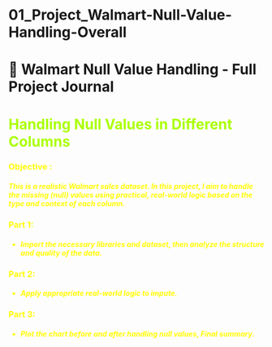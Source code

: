 # 01_Project_Walmart-Null-Value-Handling-Overall
# 🛒 Walmart Null Value Handling - Full Project Journal

# <b> <font color= #ABFF00> Handling Null Values in Different Columns

### <b><font color= #FFFF00> Objective :

#### *This is a realistic Walmart sales dataset. In this project, I aim to handle the missing (null) values using practical, real-world logic based on the type and context of each column.*
### Part 1:
- #### *Import the necessary libraries and dataset, then analyze the structure and quality of the data.*
### Part 2:
- #### *Apply appropriate real-world logic to impute.*
### Part 3:
- #### *Plot the chart before and after handling null values, Final summary.*

